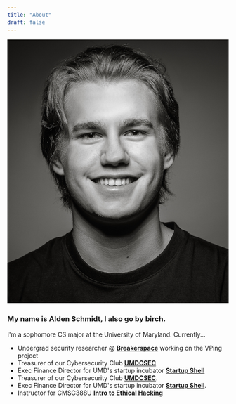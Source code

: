 ```yaml
---
title: "About"
draft: false
---
```


 ![profile](/img/headshot.jpg)

<h3> My name is Alden Schmidt, I also go by birch. </h3>

I'm a sophomore CS major at the University of Maryland. Currently...

- Undergrad security researcher @ **[Breakerspace](https://breakerspace.cs.umd.edu/)** working on the VPing project
- Treasurer of our Cybersecurity Club **[UMDCSEC](https://csec.umd.edu/)** 
- Exec Finance Director for UMD's startup incubator **[Startup Shell](https://startupshell.org/)**
- Treasurer of our Cybersecurity Club **[UMDCSEC](https://csec.umd.edu/)**. 
- Exec Finance Director for UMD's startup incubator **[Startup Shell](https://startupshell.org/)**. 
- Instructor for CMSC388U **[Intro to Ethical Hacking](https://www.google.com/url?sa=t&rct=j&q=&esrc=s&source=web&cd=&ved=2ahUKEwiXzPDMr_ztAhXtt1kKHQQgDyUQFjAAegQIBRAC&url=https%3A%2F%2Fstics.umd.edu%2Fassets%2Fsyllabi%2FF19%2FCMSC389R_F19.pdf&usg=AOvVaw2gI4QoYAX_BDQSUnrJYOAU)**

